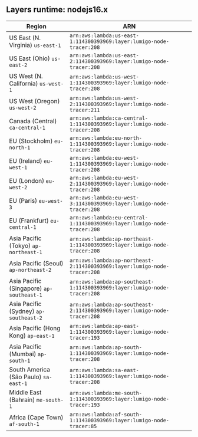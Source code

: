 Layers runtime: nodejs16.x
----
| Region | ARN |
| --- | --- |
|US East (N. Virginia)  `us-east-1`|`arn:aws:lambda:us-east-1:114300393969:layer:lumigo-node-tracer:208`|
|US East (Ohio)  `us-east-2`|`arn:aws:lambda:us-east-2:114300393969:layer:lumigo-node-tracer:208`|
|US West (N. California)  `us-west-1`|`arn:aws:lambda:us-west-1:114300393969:layer:lumigo-node-tracer:208`|
|US West (Oregon)  `us-west-2`|`arn:aws:lambda:us-west-2:114300393969:layer:lumigo-node-tracer:211`|
|Canada (Central)  `ca-central-1`|`arn:aws:lambda:ca-central-1:114300393969:layer:lumigo-node-tracer:208`|
|EU (Stockholm)  `eu-north-1`|`arn:aws:lambda:eu-north-1:114300393969:layer:lumigo-node-tracer:208`|
|EU (Ireland)  `eu-west-1`|`arn:aws:lambda:eu-west-1:114300393969:layer:lumigo-node-tracer:208`|
|EU (London)  `eu-west-2`|`arn:aws:lambda:eu-west-2:114300393969:layer:lumigo-node-tracer:208`|
|EU (Paris)  `eu-west-3`|`arn:aws:lambda:eu-west-3:114300393969:layer:lumigo-node-tracer:208`|
|EU (Frankfurt)  `eu-central-1`|`arn:aws:lambda:eu-central-1:114300393969:layer:lumigo-node-tracer:208`|
|Asia Pacific (Tokyo)  `ap-northeast-1`|`arn:aws:lambda:ap-northeast-1:114300393969:layer:lumigo-node-tracer:208`|
|Asia Pacific (Seoul)  `ap-northeast-2`|`arn:aws:lambda:ap-northeast-2:114300393969:layer:lumigo-node-tracer:208`|
|Asia Pacific (Singapore)  `ap-southeast-1`|`arn:aws:lambda:ap-southeast-1:114300393969:layer:lumigo-node-tracer:208`|
|Asia Pacific (Sydney)  `ap-southeast-2`|`arn:aws:lambda:ap-southeast-2:114300393969:layer:lumigo-node-tracer:208`|
|Asia Pacific (Hong Kong)  `ap-east-1`|`arn:aws:lambda:ap-east-1:114300393969:layer:lumigo-node-tracer:193`|
|Asia Pacific (Mumbai)  `ap-south-1`|`arn:aws:lambda:ap-south-1:114300393969:layer:lumigo-node-tracer:208`|
|South America (São Paulo)  `sa-east-1`|`arn:aws:lambda:sa-east-1:114300393969:layer:lumigo-node-tracer:208`|
|Middle East (Bahrain)  `me-south-1`|`arn:aws:lambda:me-south-1:114300393969:layer:lumigo-node-tracer:193`|
|Africa (Cape Town)  `af-south-1`|`arn:aws:lambda:af-south-1:114300393969:layer:lumigo-node-tracer:85`|
